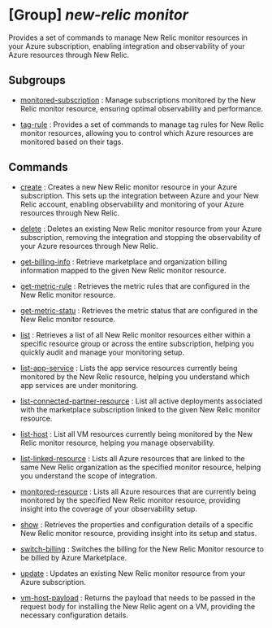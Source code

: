 # [Group] _new-relic monitor_

Provides a set of commands to manage New Relic monitor resources in your Azure subscription, enabling integration and observability of your Azure resources through New Relic.

## Subgroups

- [monitored-subscription](/Commands/new-relic/monitor/monitored-subscription/readme.md)
: Manage subscriptions monitored by the New Relic monitor resource, ensuring optimal observability and performance.

- [tag-rule](/Commands/new-relic/monitor/tag-rule/readme.md)
: Provides a set of commands to manage tag rules for New Relic monitor resources, allowing you to control which Azure resources are monitored based on their tags.

## Commands

- [create](/Commands/new-relic/monitor/_create.md)
: Creates a new New Relic monitor resource in your Azure subscription. This sets up the integration between Azure and your New Relic account, enabling observability and monitoring of your Azure resources through New Relic.

- [delete](/Commands/new-relic/monitor/_delete.md)
: Deletes an existing New Relic monitor resource from your Azure subscription, removing the integration and stopping the observability of your Azure resources through New Relic.

- [get-billing-info](/Commands/new-relic/monitor/_get-billing-info.md)
: Retrieve marketplace and organization billing information mapped to the given New Relic monitor resource.

- [get-metric-rule](/Commands/new-relic/monitor/_get-metric-rule.md)
: Retrieves the metric rules that are configured in the New Relic monitor resource.

- [get-metric-statu](/Commands/new-relic/monitor/_get-metric-statu.md)
: Retrieves the metric status that are configured in the New Relic monitor resource.

- [list](/Commands/new-relic/monitor/_list.md)
: Retrieves a list of all New Relic monitor resources either within a specific resource group or across the entire subscription, helping you quickly audit and manage your monitoring setup.

- [list-app-service](/Commands/new-relic/monitor/_list-app-service.md)
: Lists the app service resources currently being monitored by the New Relic resource, helping you understand which app services are under monitoring.

- [list-connected-partner-resource](/Commands/new-relic/monitor/_list-connected-partner-resource.md)
: List all active deployments associated with the marketplace subscription linked to the given New Relic monitor resource.

- [list-host](/Commands/new-relic/monitor/_list-host.md)
: List all VM resources currently being monitored by the New Relic monitor resource, helping you manage observability.

- [list-linked-resource](/Commands/new-relic/monitor/_list-linked-resource.md)
: Lists all Azure resources that are linked to the same New Relic organization as the specified monitor resource, helping you understand the scope of integration.

- [monitored-resource](/Commands/new-relic/monitor/_monitored-resource.md)
: Lists all Azure resources that are currently being monitored by the specified New Relic monitor resource, providing insight into the coverage of your observability setup.

- [show](/Commands/new-relic/monitor/_show.md)
: Retrieves the properties and configuration details of a specific New Relic monitor resource, providing insight into its setup and status.

- [switch-billing](/Commands/new-relic/monitor/_switch-billing.md)
: Switches the billing for the New Relic Monitor resource to be billed by Azure Marketplace.

- [update](/Commands/new-relic/monitor/_update.md)
: Updates an existing New Relic monitor resource from your Azure subscription.

- [vm-host-payload](/Commands/new-relic/monitor/_vm-host-payload.md)
: Returns the payload that needs to be passed in the request body for installing the New Relic agent on a VM, providing the necessary configuration details.
